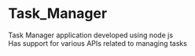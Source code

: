 # Task_Manager
Task Manager application developed using node js  
Has support for various APIs related to managing tasks  
